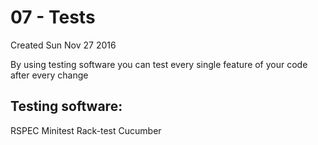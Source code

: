 # 07 - Tests
Created Sun Nov 27 2016

By using testing software you can test every single feature of your code after every change 

Testing software:
-----------------
RSPEC
Minitest
Rack-test
Cucumber

